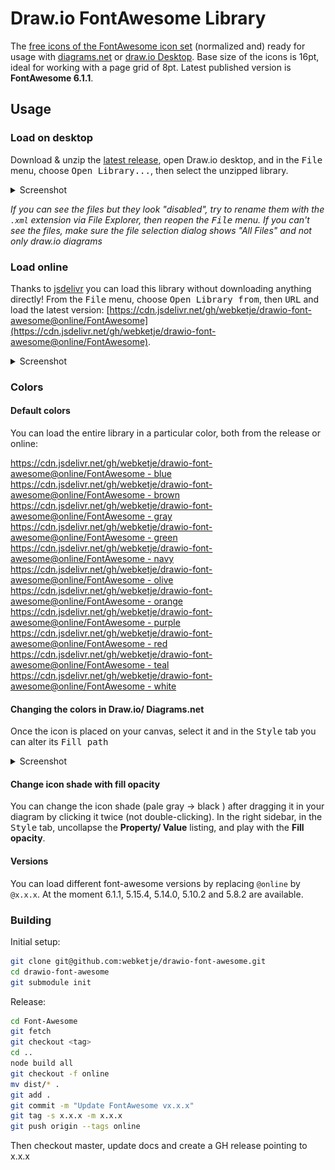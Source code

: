 # Draw.io FontAwesome Library

The [free icons of the FontAwesome icon set](https://fontawesome.com/icons?m=free) (normalized and) ready for usage with [diagrams.net](https://app.diagrams.net/) or [draw.io Desktop](https://github.com/jgraph/drawio-desktop). Base size of the icons is 16pt, ideal for working with a page grid of 8pt. Latest published version is **FontAwesome 6.1.1**.

## Usage

### Load on desktop

Download & unzip the [latest release](https://github.com/webketje/drawio-font-awesome/releases/latest), open Draw.io desktop,
and in the <kbd>File</kbd> menu, choose <kbd>Open Library...</kbd>, then select the unzipped library.

<details>
  <summary>Screenshot</summary>

![How to load this library on desktop](/assets/load-desktop.png)
</details>

*If you can see the files but they look "disabled", try to rename them with the `.xml` extension via File Explorer, then reopen the <kbd>File</kbd> menu. If you can't see the files, make sure the file selection dialog shows "All Files" and not only draw.io diagrams*

### Load online

Thanks to [jsdelivr](https://jsdelivr.com) you can load this library without downloading anything directly!
From the <kbd>File</kbd> menu, choose <kbd>Open Library from</kbd>, then <kbd>URL</kbd> and load the latest version:
[https://cdn.jsdelivr.net/gh/webketje/drawio-font-awesome@online/FontAwesome](https://cdn.jsdelivr.net/gh/webketje/drawio-font-awesome@online/FontAwesome).

<details>
  <summary>Screenshot</summary>

  ![How to load this library online](/assets/load-online.png)
</details>

### Colors
#### Default colors
You can load the entire library in a particular color, both from the release or online:

[https://cdn.jsdelivr.net/gh/webketje/drawio-font-awesome@online/FontAwesome - blue](https://cdn.jsdelivr.net/gh/webketje/drawio-font-awesome@online/FontAwesome%20-%20blue)  
[https://cdn.jsdelivr.net/gh/webketje/drawio-font-awesome@online/FontAwesome - brown](https://cdn.jsdelivr.net/gh/webketje/drawio-font-awesome@online/FontAwesome%20-%20brown)  
[https://cdn.jsdelivr.net/gh/webketje/drawio-font-awesome@online/FontAwesome - gray](https://cdn.jsdelivr.net/gh/webketje/drawio-font-awesome@online/FontAwesome%20-%20gray)  
[https://cdn.jsdelivr.net/gh/webketje/drawio-font-awesome@online/FontAwesome - green](https://cdn.jsdelivr.net/gh/webketje/drawio-font-awesome@online/FontAwesome%20-%20green)  
[https://cdn.jsdelivr.net/gh/webketje/drawio-font-awesome@online/FontAwesome - navy](https://cdn.jsdelivr.net/gh/webketje/drawio-font-awesome@online/FontAwesome%20-%20navy)  
[https://cdn.jsdelivr.net/gh/webketje/drawio-font-awesome@online/FontAwesome - olive](https://cdn.jsdelivr.net/gh/webketje/drawio-font-awesome@online/FontAwesome%20-%20olive)  
[https://cdn.jsdelivr.net/gh/webketje/drawio-font-awesome@online/FontAwesome - orange](https://cdn.jsdelivr.net/gh/webketje/drawio-font-awesome@online/FontAwesome%20-%20orange)  
[https://cdn.jsdelivr.net/gh/webketje/drawio-font-awesome@online/FontAwesome - purple](https://cdn.jsdelivr.net/gh/webketje/drawio-font-awesome@online/FontAwesome%20-%20purple)  
[https://cdn.jsdelivr.net/gh/webketje/drawio-font-awesome@online/FontAwesome - red](https://cdn.jsdelivr.net/gh/webketje/drawio-font-awesome@online/FontAwesome%20-%20red)  
[https://cdn.jsdelivr.net/gh/webketje/drawio-font-awesome@online/FontAwesome - teal](https://cdn.jsdelivr.net/gh/webketje/drawio-font-awesome@online/FontAwesome%20-%20teal)  
[https://cdn.jsdelivr.net/gh/webketje/drawio-font-awesome@online/FontAwesome - white](https://cdn.jsdelivr.net/gh/webketje/drawio-font-awesome@online/FontAwesome%20-%20white)

#### Changing the colors in Draw.io/ Diagrams.net

Once the icon is placed on your canvas, select it and in the <kbd>Style</kbd> tab you can alter its <kbd>Fill path</kbd>

<details>
  <summary>Screenshot</summary>

  ![How to load this library online](/assets/fill-path.png)
</details>

#### Change icon shade with fill opacity

You can change the icon shade (pale gray -> black ) after dragging it in your diagram by clicking it twice (not double-clicking).
In the right sidebar, in the <kbd>Style</kbd> tab, uncollapse the **Property/ Value** listing, and play with the **Fill opacity**.

#### Versions
You can load different font-awesome versions by replacing `@online` by `@x.x.x`. At the moment 6.1.1, 5.15.4, 5.14.0, 5.10.2 and 5.8.2 are available.

### Building

Initial setup:

```bash
git clone git@github.com:webketje/drawio-font-awesome.git
cd drawio-font-awesome
git submodule init
```

Release:

```bash
cd Font-Awesome
git fetch
git checkout <tag>
cd ..
node build all
git checkout -f online
mv dist/* .
git add .
git commit -m "Update FontAwesome vx.x.x"
git tag -s x.x.x -m x.x.x
git push origin --tags online
```

Then checkout master, update docs and create a GH release pointing to x.x.x